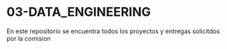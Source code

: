 # 03-DATA_ENGINEERING
En este repositorio se encuentra todos los proyectos y entregas solicitdos por la comision
